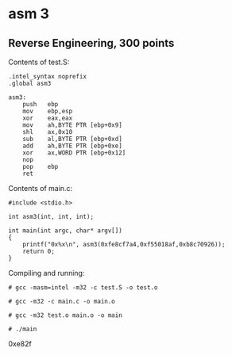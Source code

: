 # asm 3
## Reverse Engineering, 300 points

Contents of test.S:
```assembly
.intel_syntax noprefix
.global asm3

asm3:
	push   ebp
	mov    ebp,esp
	xor    eax,eax
	mov    ah,BYTE PTR [ebp+0x9]
	shl    ax,0x10
	sub    al,BYTE PTR [ebp+0xd]
	add    ah,BYTE PTR [ebp+0xe]
	xor    ax,WORD PTR [ebp+0x12]
	nop
	pop    ebp
	ret    
```
Contents of main.c:
```assembly
#include <stdio.h>

int asm3(int, int, int);

int main(int argc, char* argv[])
{
    printf("0x%x\n", asm3(0xfe8cf7a4,0xf55018af,0xb8c70926));
    return 0;
}
```
Compiling and running:
```assembly
# gcc -masm=intel -m32 -c test.S -o test.o
```
```assembly
# gcc -m32 -c main.c -o main.o
```
```assembly
# gcc -m32 test.o main.o -o main
```
```assembly
# ./main
```

0xe82f
